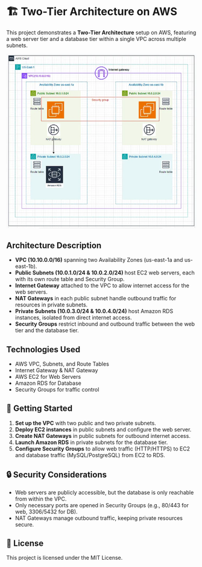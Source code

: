 # 🏗️ Two-Tier Architecture on AWS

This project demonstrates a **Two-Tier Architecture** setup on AWS, featuring a web server tier and a database tier within a single VPC across multiple subnets.

![Two-Tier Architecture Diagram](images/architecture.webp)

## Architecture Description

- **VPC (10.10.0.0/16)** spanning two Availability Zones (us-east-1a and us-east-1b).
- **Public Subnets (10.0.1.0/24 & 10.0.2.0/24)** host EC2 web servers, each with its own route table and Security Group.
- **Internet Gateway** attached to the VPC to allow internet access for the web servers.
- **NAT Gateways** in each public subnet handle outbound traffic for resources in private subnets.
- **Private Subnets (10.0.3.0/24 & 10.0.4.0/24)** host Amazon RDS instances, isolated from direct internet access.
- **Security Groups** restrict inbound and outbound traffic between the web tier and the database tier.

## Technologies Used

- AWS VPC, Subnets, and Route Tables
- Internet Gateway & NAT Gateway
- AWS EC2 for Web Servers
- Amazon RDS for Database
- Security Groups for traffic control



## 🚀 Getting Started

1. **Set up the VPC** with two public and two private subnets.
2. **Deploy EC2 instances** in public subnets and configure the web server.
3. **Create NAT Gateways** in public subnets for outbound internet access.
4. **Launch Amazon RDS** in private subnets for the database tier.
5. **Configure Security Groups** to allow web traffic (HTTP/HTTPS) to EC2 and database traffic (MySQL/PostgreSQL) from EC2 to RDS.

## 🔒 Security Considerations

- Web servers are publicly accessible, but the database is only reachable from within the VPC.
- Only necessary ports are opened in Security Groups (e.g., 80/443 for web, 3306/5432 for DB).
- NAT Gateways manage outbound traffic, keeping private resources secure.

## 📄 License

This project is licensed under the MIT License.
